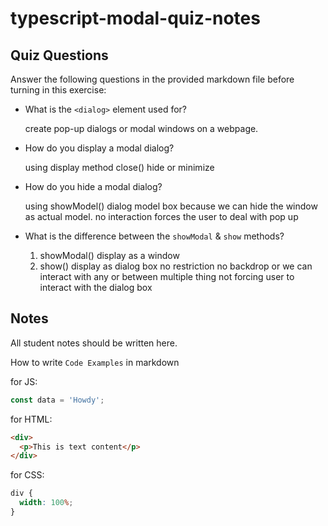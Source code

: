 # typescript-modal-quiz-notes

## Quiz Questions

Answer the following questions in the provided markdown file before turning in this exercise:

- What is the `<dialog>` element used for?

  create pop-up dialogs or modal windows on a webpage.

- How do you display a modal dialog?

  using display method close() hide or minimize

- How do you hide a modal dialog?

  using showModel() dialog model box because we can hide the window as actual model. no interaction forces the user
  to deal with pop up

- What is the difference between the `showModal` & `show` methods?

  1. showModal() display as a window
  2. show() display as dialog box no restriction no backdrop or we can interact with any or between multiple thing
     not forcing user to interact with the dialog box

## Notes

All student notes should be written here.

How to write `Code Examples` in markdown

for JS:

```javascript
const data = 'Howdy';
```

for HTML:

```html
<div>
  <p>This is text content</p>
</div>
```

for CSS:

```css
div {
  width: 100%;
}
```
